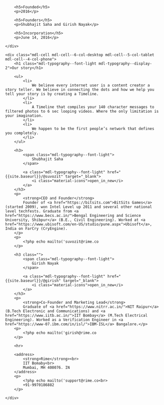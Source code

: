 
<div class="founder-image mdl-grid mdl-color--white">
    <div class="mdl-cell mdl-cell--12-col-desktop mdl-cell--8-col-tablet mdl-cell--4-col-phone">
    </div>
</div>
<div class="mdl-grid">
    <div class="mdl-cell mdl-cell--4-col-desktop mdl-cell--3-col-tablet mdl-cell--4-col-phone">

        <h5>Founded</h5>
        <p>2016</p>

        <h5>Founders</h5>
        <p>Shubhajit Saha and Girish Nayak</p>

        <h5>Incorporation</h5>
        <p>June 14, 2016</p>

    </div>

    <div class="mdl-cell mdl-cell--6-col-desktop mdl-cell--5-col-tablet mdl-cell--4-col-phone">
        <h1 class="mdl-typography--font-light mdl-typography--display-2">Our story</h1>

        <ul>
            <li>
                We believe every internet user is a content creator a story teller. We believe in connecting the dots and how we help you tell your story is by creating a Timeline.
            </li>
            <li>
                A Timeline that compiles your 140 character messages to filtered photos to 6 sec looping videos. Where the only limitation is your imagination.
            </li>
            <li>
                We happen to be the first people’s network that defines you completely.
            </li>
        </ul>

        <h3>
            <span class="mdl-typography--font-light">
                Shubhajit Saha
            </span>
            
            <a class="mdl-typography--font-light" href="{{site.baseurl}}/@suvozit" target="_blank">
                <i class="material-icons">open_in_new</i>
            </a>
        </h3>
        <p>
            <strong>CEO and Founder</strong>
            Founder of <a href="https://bitsits.com">BitSits Games</a> (started 2009), won Intel Level up 2011 and several other national level techfests. Graduate from <a href="https://www.becs.ac.in/">Bengal Engineering and Science University, Shibpur</a> (B.E., Civil Engineering). Worked at <a href="https://www.ubisoft.com/en-US/studio/pune.aspx">Ubisoft</a>, India on FarCry (CryEngine).
        </p>
        <p>
            <?php echo mailto('suvozit@rime.co
        </p>

        <h3 class="">
            <span class="mdl-typography--font-light">
                Girish Nayak
            </span>

            <a class="mdl-typography--font-light" href="{{site.baseurl}}/@girish" target="_blank">
                <i class="material-icons">open_in_new</i>
            </a>
        </h3>
        <p>
            <strong>Co-Founder and Marketing Lead</strong>
            Graduate of <a href="https://www.nitrr.ac.in/">NIT Raipur</a> (B.Tech Electronic and Communications) and <a href="https://www.iitb.ac.in/">IIT Bombay</a> (M.Tech Electrical Engineering). Worked as a Verification Engineer in <a href="https://www-07.ibm.com/in/isl/">IBM-ISL</a> Bangalore.</p>
        <p>
            <?php echo mailto('girish@rime.co
        </p>

        <hr>
        
        <address>
            <strong>Rime</strong><br>
            IIT Bomaby<br>
            Mumbai, MH 400076. IN
        </address>
        <p>
            <?php echo mailto('support@rime.co<br>
            +91-9970186882
        </p>

    </div>
</div>